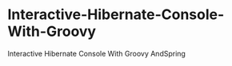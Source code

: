 Interactive-Hibernate-Console-With-Groovy
=========================================

Interactive Hibernate Console With Groovy AndSpring